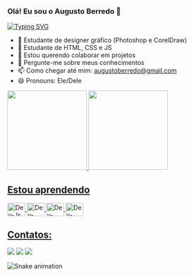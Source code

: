 ### Olá! Eu sou o Augusto Berredo  👋

<a href="https://git.io/typing-svg"><img src="https://readme-typing-svg.demolab.com?font=Arial+Black&pause=1000&color=000000DC&width=435&lines=Estudante+de+Programa%C3%A7%C3%A3o" alt="Typing SVG" /></a>

- 🔭 Estudante de designer gráfico (Photoshop e CorelDraw) 
- 🌱 Estudante de HTML, CSS e JS
- 👯 Estou querendo colaborar em projetos
- 💬 Pergunte-me sobre meus conhecimentos
- 📫 Como chegar até mim: augustoberredo@gmail.com
- 😄 Pronouns: Ele/Dele



<div>
<a href="https://github.com/AugustoBerredo">
<img height="180em" src="https://github-readme-stats.vercel.app/api/top-langs/?username=AugustoBerredo&layout=compact&langs_count=7&theme=dracula"/>
<img height="180em" src="https://github-readme-stats.vercel.app/api?username=AugustoBerredo&show_icons=true&theme=dracula&include_all_commits=true&count_private=true"/>
</div>

## Estou aprendendo

<div style="display: inline_block">
<img align="center" alt="Dev-Js" height="30" width="40" <img src="https://cdn.jsdelivr.net/gh/devicons/devicon/icons/javascript/javascript-original.svg" >          
<img align="center" alt="Dev-CSS" height="30" width="40" <img src="https://cdn.jsdelivr.net/gh/devicons/devicon/icons/css3/css3-original.svg" >          
<img align="center" alt="Dev-HTML" height="30" width="40" <img src="https://cdn.jsdelivr.net/gh/devicons/devicon/icons/html5/html5-original.svg" >
<img align="center" alt="Dev-HTML" height="30" width="40" <img src="https://cdn.jsdelivr.net/gh/devicons/devicon/icons/github/github-original.svg" />
          
</div>
          
## Contatos:

<div>          
<a href="https://instagram.com/augusto_berredo" target="_blank"><img src="https://img.shields.io/badge/-Instagram-%23E4405F?style=for-the-badge&logo=instagram&logoColor=white" target="_blank"></a>
<a href="https://www.linkedin.com/in/augusto-berredo" target="_blank"><img src="https://img.shields.io/badge/-LinkedIn-%230077B5?style=for-the-badge&logo=linkedin&logoColor=white" target="_blank"></a>
<a href = "mailto:augustoberredo@gmail.com"><img src="https://img.shields.io/badge/Gmail-D14836?style=for-the-badge&logo=gmail&logoColor=white" target="_blank"></a>


![Snake animation](https://github.com/AugustoBerredo/AugustoBerredo/blob/output/github-contribution-grid-snake.svg)

</div>
